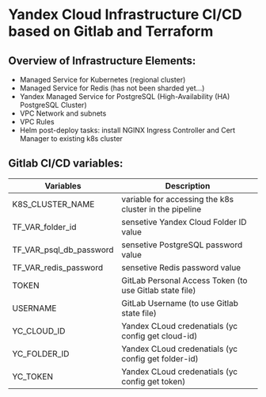 # Yandex Cloud Infrastructure CI/CD based on Gitlab and Terraform
## Overview of Infrastructure Elements:
- Managed Service for Kubernetes (regional cluster)
- Managed Service for Redis (has not been sharded yet...)
- Yandex Managed Service for PostgreSQL (High-Availability (HA) PostgreSQL Cluster)
- VPC Network and subnets
- VPC Rules
- Helm post-deploy tasks: install NGINX Ingress Controller and Cert Manager to existing k8s cluster
## Gitlab CI/CD variables: 
| Variables               | Description                                            |
|-------------------------|--------------------------------------------------------|
| K8S_CLUSTER_NAME        |variable for accessing the k8s cluster in the pipeline  |
| TF_VAR_folder_id        |sensetive Yandex Cloud Folder ID value                  |
| TF_VAR_psql_db_password |sensetive PostgreSQL password value                     |
| TF_VAR_redis_password   |sensetive Redis password value                          |
| TOKEN                   |GitLab Personal Access Token (to use Gitlab state file) |
| USERNAME                |GitLab Username (to use Gitlab state file)              |
| YC_CLOUD_ID             |Yandex CLoud credenatials (yc config get cloud-id)      |
| YC_FOLDER_ID            |Yandex CLoud credenatials (yc config get folder-id)     |
| YC_TOKEN                |Yandex CLoud credenatials (yc config get token)         |
